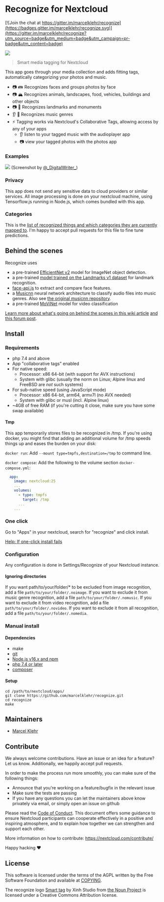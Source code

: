 # Recognize for Nextcloud

[![Join the chat at https://gitter.im/marcelklehr/recognize](https://badges.gitter.im/marcelklehr/recognize.svg)](https://gitter.im/marcelklehr/recognize?utm_source=badge&utm_medium=badge&utm_campaign=pr-badge&utm_content=badge)

![](https://github.com/marcelklehr/recognize/raw/master/screenshots/recognize.png)

> Smart media tagging for Nextcloud

This app goes through your media collection and adds fitting tags, automatically categorizing your photos and music.

* 📷 👪 Recognizes faces and groups photos by face
* 📷 🏔 Recognizes animals, landscapes, food, vehicles, buildings and other objects
* 📷 🗼 Recognizes landmarks and monuments
* 👂 🎵 Recognizes music genres
* ⚡ Tagging works via Nextcloud's Collaborative Tags, allowing access by any of your apps
  * 👂 listen to your tagged music with the audioplayer app
  * 📷 view your tagged photos with the photos app

### Examples

![](https://github.com/marcelklehr/recognize/raw/master/screenshots/imagenet_examples.jpg)
(Screenshot by [@\_DigitalWriter\_](https://twitter.com/_DigitalWriter_))

### Privacy
This app does not send any sensitive data to cloud providers or similar services. All image processing is done on your nextcloud machine, using Tensorflow.js running in Node.js, which comes bundled with this app.

### Categories
This is the [list of recognized things and which categories they are currently mapped to](https://github.com/marcelklehr/recognize/blob/master/src/rules.yml). I'm happy to accept pull requests for this file to fine tune predictions.

## Behind the scenes
Recognize uses

 * a pre-trained [Efficient](https://github.com/google/automl/tree/master/efficientnetv2)[Net v2](https://tfhub.dev/google/collections/efficientnet_v2/1) model for ImageNet object detection.
 * a pre-trained [model trained on the Landmarks v1 dataset](https://tfhub.dev/google/collections/landmarks/1) for landmark recognition.
 * [face-api.js](https://github.com/justadudewhohacks/face-api.js) to extract and compare face features.
 * a [Musicnn](https://arxiv.org/abs/1909.06654) neural network architecture to classify audio files into music genres. Also see [the original musicnn repository](https://github.com/jordipons/musicnn).
 * a pre-trained [MoViNet](https://tfhub.dev/google/collections/movinet) model for video classification

[Learn more about what's going on behind the scenes in this wiki article](https://github.com/nextcloud/recognize/wiki/Behind-the-scenes) [and this forum post](https://help.nextcloud.com/t/ai-and-photos-2-0-in-depth-explanation-of-nextcloud-recognize-and-how-it-works/146767/3).

## Install

### Requirements

- php 7.4 and above
- App "collaborative tags" enabled
- For native speed:
  - Processor: x86 64-bit (with support for AVX instructions)
  - System with glibc (usually the norm on Linux; Alpine linux and FreeBSD are *not* such systems)
- For sub-native speed (using JavaScript mode)
  - Processor: x86 64-bit, arm64, armv7l (no AVX needed)
  - System with glibc or musl (incl. Alpine linux)
- ~4GB of free RAM (if you're cutting it close, make sure you have some swap available)

#### Tmp
This app temporarily stores files to be recognized in /tmp. If you're using docker, you might find
that adding an additional volume for /tmp speeds things up and eases the burden on your disk:


`docker run`: Add `--mount type=tmpfs,destination=/tmp` to command line.

`docker compose`: Add the following to the volume section `docker-compose.yml`:
```yaml
  app:
    image: nextcloud:25
    ...
    volumes:
      - type: tmpfs
        target: /tmp
      ...
    ...
```

### One click

Go to "Apps" in your nextcloud, search for "recognize" and click install.

[Help: If one-click install fails](https://github.com/nextcloud/recognize/wiki/Manual-install)

### Configuration

Any configuration is done in Settings/Recognize of your Nextcloud instance.

#### Ignoring directories

If you want path/to/your/folder/* to be excluded from image recognition, add a file `path/to/your/folder/.noimage`. If you want to exclude it from music genre recognition, add a file `path/to/your/folder/.nomusic`. If you want to exclude it from video recognition, add a file `path/to/your/folder/.novideo`. If you want to exclude it from all recognition, add a file `path/to/your/folder/.nomedia`.

### Manual install

#### Dependencies

- make
- [git](https://git-scm.org/)
- [Node.js v16.x and npm](https://nodejs.org/)
- [php 7.4 or later](https://php.net/)
- [composer](https://getcomposer.org/)

#### Setup

```
cd /path/to/nextcloud/apps/
git clone https://github.com/marcelklehr/recognize.git
cd recognize
make
```

## Maintainers

- [Marcel Klehr](https://github.com/marcelklehr)

## Contribute

We always welcome contributions. Have an issue or an idea for a feature? Let us know. Additionally, we happily accept pull requests.

In order to make the process run more smoothly, you can make sure of the following things:

- Announce that you're working on a feature/bugfix in the relevant issue
- Make sure the tests are passing
- If you have any questions you can let the maintainers above know privately via email, or simply open an issue on github

Please read the [Code of Conduct](https://nextcloud.com/community/code-of-conduct/). This document offers some guidance to ensure Nextcloud participants can cooperate effectively in a positive and inspiring atmosphere, and to explain how together we can strengthen and support each other.

More information on how to contribute: https://nextcloud.com/contribute/

Happy hacking :heart:

## License

This software is licensed under the terms of the AGPL written by the Free Software Foundation and available at [COPYING](./COPYING).

The recognize logo [Smart tag](https://thenounproject.com/term/smart-tag/1193284/) by Xinh Studio from [the Noun Project](https://thenounproject.com) is licensed under a Creative Commons Attribution license.
